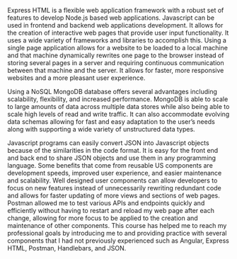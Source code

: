 Express HTML is a flexible web application framework with a robust set of features to develop Node.js based web applications. Javascript can be used in frontend and backend web applications development. It allows for the creation of interactive web pages that provide user input functionality. It uses a wide variety of frameworks and libraries to accomplish this. Using a single page application allows for a website to be loaded to a local machine and that machine dynamically rewrites one page to the browser instead of storing several pages in a server and requiring continuous communication between that machine and the server. It allows for faster, more responsive websites and a more pleasant user experience. 

Using a NoSQL MongoDB database offers several advantages including scalability, flexibility, and increased performance. MongoDB is able to scale to large amounts of data across multiple data stores while also being able to scale high levels of read and write traffic. It can also accommodate evolving data schemas allowing for fast and easy adaptation to the user’s needs along with supporting a wide variety of unstructured data types. 

Javascript programs can easily convert JSON into Javascript objects because of the similarities in the code format. It is easy for the front end and back end to share JSON objects and use them in any programming language. Some benefits that come from reusable US components are development speeds, improved user experience, and easier maintenance and scalability. Well designed user components can allow developers to focus on new features instead of unnecessarily rewriting redundant code and allows for faster updating of more views and sections of web pages. Postman allowed me to test various APIs and endpoints quickly and efficiently without having to restart and reload my web page after each change, allowing for more focus to be applied to the creation and maintenance of other components. This course has helped me to reach my professional goals by introducing me to and providing practice with several components that I had not previously experienced such as Angular, Express HTML, Postman, Handlebars, and JSON.
